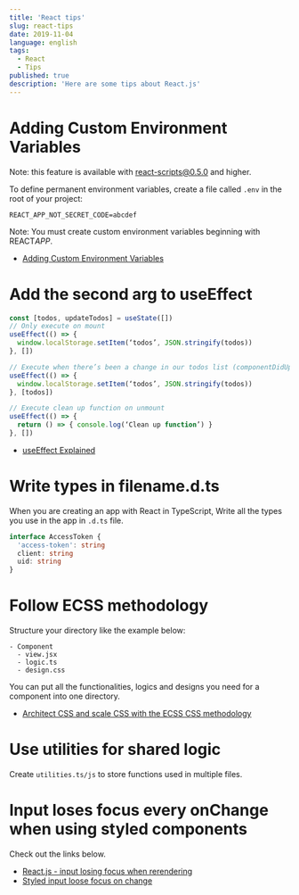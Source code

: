 ```yaml
---
title: 'React tips'
slug: react-tips
date: 2019-11-04
language: english
tags:
  - React
  - Tips
published: true
description: 'Here are some tips about React.js'
---
```


# Adding Custom Environment Variables

Note: this feature is available with react-scripts@0.5.0 and higher.

To define permanent environment variables, create a file called `.env` in the root of your project:

```
REACT_APP_NOT_SECRET_CODE=abcdef
```

Note: You must create custom environment variables beginning with REACT*APP*.

- [Adding Custom Environment Variables](https://create-react-app.dev/docs/adding-custom-environment-variables/#adding-development-environment-variables-in-env)

# Add the second arg to useEffect

```js
const [todos, updateTodos] = useState([])
// Only execute on mount
useEffect(() => {
  window.localStorage.setItem(‘todos’, JSON.stringify(todos))
}, [])

// Execute when there’s been a change in our todos list (componentDidUpdate):
useEffect(() => {
  window.localStorage.setItem(‘todos’, JSON.stringify(todos))
}, [todos])

// Execute clean up function on unmount
useEffect(() => {
  return () => { console.log(‘Clean up function’) }
}, [])
```

- [useEffect Explained](https://k-sato1995.github.io/blog/the-useeffect-hook-explained)

# Write types in filename.d.ts

When you are creating an app with React in TypeScript, Write all the types you use in the app in `.d.ts` file.

```ts
interface AccessToken {
  'access-token': string
  client: string
  uid: string
}
```

# Follow ECSS methodology

Structure your directory like the example below:

```
- Component
  - view.jsx
  - logic.ts
  - design.css
```

You can put all the functionalities, logics and designs you need for a component into one directory.

- [Architect CSS and scale CSS with the ECSS CSS methodology](https://ecss.io/)

# Use utilities for shared logic

Create `utilities.ts/js` to store functions used in multiple files.

# Input loses focus every onChange when using styled components

Check out the links below.

- [React.js - input losing focus when rerendering](https://stackoverflow.com/questions/22573494/react-js-input-losing-focus-when-rerendering)
- [Styled input loose focus on change](https://github.com/styled-components/styled-components/issues/540#issuecomment-283664947)
